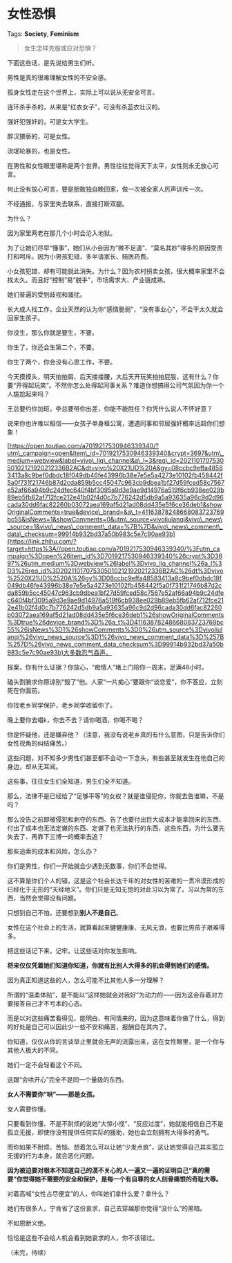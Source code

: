 # 女性恐惧

Tags: **Society**, **Feminism**

> 女生怎样克服或应对恐惧？



下面这些话，是先说给男生们听。

男性是真的很难理解女性的不安全感。

孤身女性走在这个世界上，实际上可以说从无安全可言。

连环杀手杀的，从来是“红衣女子”，可没有杀蓝衣壮汉的。

强奸犯强奸的，可是女大学生。

醉汉猥亵的，可是女性。

流氓轮暴的，也是女性。

在男性和女性眼里堪称是两个世界。男性往往觉得天下太平，女性则永无放心可言。

  


何止没有放心可言，要是胆敢独自晚回家，做一次被全家人厉声训斥一次。

不经通报，与家里失去联系，直接打断双腿。

为什么？

因为家里两老在那几个小时会沦入地狱。

为了让她们尽早“懂事”，她们从小会因为“微不足道”、“莫名其妙”得多的原因受责打和呵斥。因为小男孩犯错，多半请家长、赔医药费。

小女孩犯错，却有可能就此消失。为什么？因为农村拐卖女孩，很大概率家里不会找太久。而且好“控制”易“脱手”，市场需求大、产业链成熟。

  


她们普遍的受到歧视和骚扰。

长大成人找工作，企业天然的认为你“感情脆弱”，“没有事业心”，不会干太久就会回家生孩子。

你没生，那么你就是要生，不要。

你生了，你还会生第二个，不要。

你生了两个，你会没有心思工作，不要。

今天摸摸头，明天拍拍肩、后天搂搂腰，大后天开玩笑拍拍屁股，这有什么？你要“开得起玩笑”。不然你怎么处得起同事关系？难道你想搞得公司气氛因为你一个人尴尬起来吗？

王总要约你加班，李总要带你出差，你能不能胜任？你凭什么说人不怀好意？

说来你也许难以相信——女孩子单身租公寓，遭遇同事和邻居强奸概率远超你们想象！

[https://open.toutiao.com/a7019217530946339340/?utm\_campaign=open&item\_id=7019217530946339340&crypt=3697&utm\_medium=webview&label=vivo\_llq\_channel&a\_l=3&req\_id=202110170753050102121920212336B2AC&dt=vivo%20X21UD%20A&gy=08ccbc9effa48583413a8c9bef0dbdc18f049db46fe43996b38e7e5e5a4273e10102fb458442f5a0f731f21746b87d2cda859b5cc45047c963cb9dbea1bf27d59fced58c7567e52af66a94b9c24dfec640f4bf3095a9d3e9ae9d14976a519f6cb938ee029b89eb5fb62af712fce212e41b02f4d0c7b776242d5db9a5a93635a96c9d2d96cada30dd6fac82260b03072aea169af5d21ad08dd435e5f6ce36deb1&showOriginalComments=true&device\_brand=&a\_t=41163878248668083723769bc55&isNews=1&showComments=0&utm\_source=vivoliulanqi&vivo\_news\_source=1&vivo\_news\_comment\_data=%7B%7D&vivo\_news\_comment\_data\_checksum=99914b932bd37a50b983c5e7c90ae93b](https://link.zhihu.com/?target=https%3A//open.toutiao.com/a7019217530946339340/%3Futm_campaign%3Dopen%26item_id%3D7019217530946339340%26crypt%3D3697%26utm_medium%3Dwebview%26label%3Dvivo_llq_channel%26a_l%3D3%26req_id%3D202110170753050102121920212336B2AC%26dt%3Dvivo%2520X21UD%2520A%26gy%3D08ccbc9effa48583413a8c9bef0dbdc18f049db46fe43996b38e7e5e5a4273e10102fb458442f5a0f731f21746b87d2cda859b5cc45047c963cb9dbea1bf27d59fced58c7567e52af66a94b9c24dfec640f4bf3095a9d3e9ae9d14976a519f6cb938ee029b89eb5fb62af712fce212e41b02f4d0c7b776242d5db9a5a93635a96c9d2d96cada30dd6fac82260b03072aea169af5d21ad08dd435e5f6ce36deb1%26showOriginalComments%3Dtrue%26device_brand%3D%26a_t%3D41163878248668083723769bc55%26isNews%3D1%26showComments%3D0%26utm_source%3Dvivoliulanqi%26vivo_news_source%3D1%26vivo_news_comment_data%3D%257B%257D%26vivo_news_comment_data_checksum%3D99914b932bd37a50b983c5e7c90ae93b)大多数忍气吞声。

报案，你有什么证据？你放心，“痴情人”堵上门陪你一周末，足满48小时。

磕头割腕求你原谅别“毁了”他。人家“一片痴心”要跟你“谈恋爱”，你不答应，立刻死在你面前。

  


你找老乡同学保护，老乡同学收留你了。

晚上要你去唱k，你去不去？请你喝酒，你喝不喝？

你是怀疑他，还是嫌弃他？（注意，我没有说老乡真的有什么意图，只是告诉你们女性视角的纠结痛苦。）

这些问题，对不知多少男性们甚至都不会动一下念头，有些甚至就发生在他自己的身边，却从无耳闻。

这些事，往往女生们全知道，男生们全不知道。

  


那么，法律不是已经给了“足够平等”的女权？就是谁侵犯你，你就去告谁嘛，不是吗？

那么没告之前即被侵犯和剥夺的东西、告了也要付出巨大成本才能拿回来的东西、付出了成本也无法定谳的东西、定谳了也无法执行的东西，这些东西，为什么要先失去了、再靠下三博一的概率去追？

那些追索的成本和风险，怎么办？

  


你们是男性，你们一开始就会少遇到无数事，你们不会觉得。

这不算是你们个人的错，这是这个社会长达千年的对女性的苦难的一贯冷漠形成的已经化于无形的“天经地义”。你们只是无知无觉的对此习以为常了。习以为常的东西，当然会觉得没有问题。

只想到自己不怕，还要想到**别人不是自己**。

女性在这个社会上的生活，就算看起来健健康康、无风无浪，也要比男孩子艰难得多。

把这些话记下来，记牢。让这些话对你发生影响。

**将来仅仅凭着她们知道你知道，你就有比别人大得多的机会得到她们的感情。**

因为真正知道这些的人，怎么可能不比其他人多一分理解？

所谓的“温柔体贴”，是不能以“这样她就会对我好”为动力的——因为这会存着对方要报答自己才不亏本的心态。

而是以对这些痛苦看得见、能明白、有同情来的，因为这意味着你做了什么，得到的好处是自己可以因此少一些不安和痛苦，报酬自在其内了。

你知道，仅仅从你的言谈举止里就会无声的流露出来，这在女性眼里，是一个你与其他人极大的不同。

她们一定不会轻看这个不同。

这跟“会哄开心”完全不是同一个量级的东西。

**女人不需要你“哄”——那是女孩。**

女人需要你懂。

只要看到你懂、不是不耐烦的说她“大惊小怪”、“反应过度”，她就能相信自己不是孤立无援，即使你没有提供任何实际的援助，她也会立刻拥有大得多的勇气。

而你如果不耐烦、苦恼、想着怎么可以让她“少发点疯”，这让她觉得自己其实孤立无援的行为本身，就会恶化问题。

**因为被迫要对根本不知道自己的漠不关心的人一遍又一遍的证明自己“真的需要”你觉得她不需要的安全和保护，是每一个有自尊的女人刻骨痛恨的奇耻大辱。**

对着高喊“女性占尽便宜”的人，你叫她们拿什么爱？拿什么？

  


她们有很多人，宁肯省了这份哀求，自己去穿越那你觉得“没什么”的黑暗。

不如恩断义绝。

恰恰是这些不会给人机会看到她哀求的人，你不该错过。

（未完，待续）



